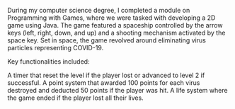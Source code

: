 During my computer science degree, I completed a module on Programming with Games, where we were tasked with developing a 2D game using Java.
The game featured a spaceship controlled by the arrow keys (left, right, down, and up) and a shooting mechanism activated by the space key.
Set in space, the game revolved around eliminating virus particles representing COVID-19.

Key functionalities included:

A timer that reset the level if the player lost or advanced to level 2 if successful.
A point system that awarded 100 points for each virus destroyed and deducted 50 points if the player was hit.
A life system where the game ended if the player lost all their lives.
